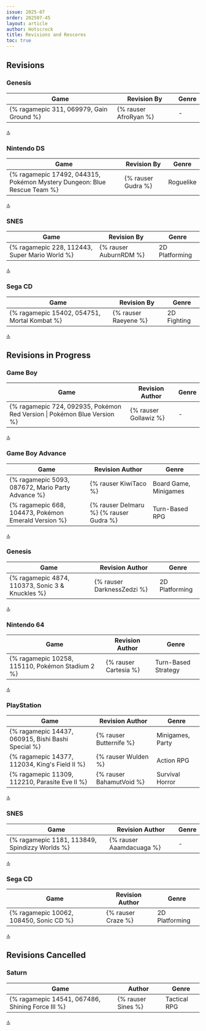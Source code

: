 ```yaml
---
issue: 2025-07
order: 202507-45
layout: article
author: Hotscrock
title: Revisions and Rescores
toc: true
---
```


## Revisions

### Genesis


| Game                                     | Revision By           | Genre |
| ---------------------------------------- | --------------------- | ----- |
| {% ragamepic 311, 069979, Gain Ground %} | {% rauser AfroRyan %} | -     |

<a href="#toc">:top:</a>


### Nintendo DS


| Game                                                                     | Revision By        | Genre     |
| ------------------------------------------------------------------------ | ------------------ | --------- |
| {% ragamepic 17492, 044315, Pokémon Mystery Dungeon: Blue Rescue Team %} | {% rauser Gudra %} | Roguelike |

<a href="#toc">:top:</a>


### SNES


| Game                                           | Revision By            | Genre          |
| ---------------------------------------------- | ---------------------- | -------------- |
| {% ragamepic 228, 112443, Super Mario World %} | {% rauser AuburnRDM %} | 2D Platforming |

<a href="#toc">:top:</a>


### Sega CD


| Game                                         | Revision By          | Genre       |
| -------------------------------------------- | -------------------- | ----------- |
| {% ragamepic 15402, 054751, Mortal Kombat %} | {% rauser Raeyene %} | 2D Fighting |

<a href="#toc">:top:</a>



## Revisions in Progress

### Game Boy


| Game                                                                     | Revision Author       | Genre |
| ------------------------------------------------------------------------ | --------------------- | ----- |
| {% ragamepic 724, 092935, Pokémon Red Version \| Pokémon Blue Version %} | {% rauser Gollawiz %} | -     |

<a href="#toc">:top:</a>


### Game Boy Advance


| Game                                                 | Revision Author                         | Genre                 |
| ---------------------------------------------------- | --------------------------------------- | --------------------- |
| {% ragamepic 5093, 087672, Mario Party Advance %}    | {% rauser KiwiTaco %}                   | Board Game, Minigames |
| {% ragamepic 668, 104473, Pokémon Emerald Version %} | {% rauser Delmaru %} {% rauser Gudra %} | Turn-Based RPG        |

<a href="#toc">:top:</a>


### Genesis


| Game                                             | Revision Author            | Genre          |
| ------------------------------------------------ | -------------------------- | -------------- |
| {% ragamepic 4874, 110373, Sonic 3 & Knuckles %} | {% rauser DarknessZedzi %} | 2D Platforming |

<a href="#toc">:top:</a>


### Nintendo 64


| Game                                             | Revision Author       | Genre               |
| ------------------------------------------------ | --------------------- | ------------------- |
| {% ragamepic 10258, 115110, Pokémon Stadium 2 %} | {% rauser Cartesia %} | Turn-Based Strategy |

<a href="#toc">:top:</a>


### PlayStation


| Game                                               | Revision Author          | Genre            |
| -------------------------------------------------- | ------------------------ | ---------------- |
| {% ragamepic 14437, 060915, Bishi Bashi Special %} | {% rauser Butternife %}  | Minigames, Party |
| {% ragamepic 14377, 112034, King's Field II %}     | {% rauser Wulden %}      | Action RPG       |
| {% ragamepic 11309, 112210, Parasite Eve II %}     | {% rauser BahamutVoid %} | Survival Horror  |

<a href="#toc">:top:</a>


### SNES


| Game                                           | Revision Author          | Genre |
| ---------------------------------------------- | ------------------------ | ----- |
| {% ragamepic 1181, 113849, Spindizzy Worlds %} | {% rauser Aaamdacuaga %} | -     |

<a href="#toc">:top:</a>


### Sega CD


| Game                                    | Revision Author      | Genre          |
| --------------------------------------- | -------------------- | -------------- |
| {% ragamepic 10062, 108450, Sonic CD %} | {% rauser Craze %} | 2D Platforming |

<a href="#toc">:top:</a>



## Revisions Cancelled

### Saturn


| Game                                             | Author             | Genre        |
| ------------------------------------------------ | ------------------ | ------------ |
| {% ragamepic 14541, 067486, Shining Force III %} | {% rauser Sines %} | Tactical RPG |

<a href="#toc">:top:</a>

